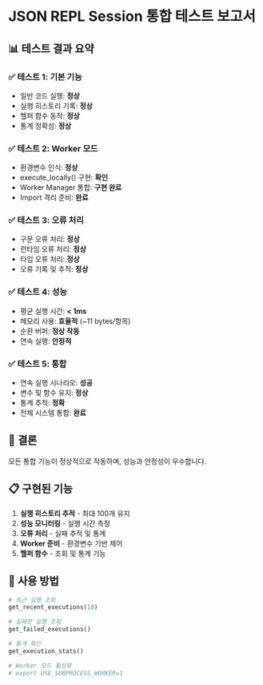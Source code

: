 # JSON REPL Session 통합 테스트 보고서

## 📊 테스트 결과 요약

### ✅ 테스트 1: 기본 기능
- 일반 코드 실행: **정상**
- 실행 히스토리 기록: **정상**
- 헬퍼 함수 동작: **정상**
- 통계 정확성: **정상**

### ✅ 테스트 2: Worker 모드
- 환경변수 인식: **정상**
- execute_locally() 구현: **확인**
- Worker Manager 통합: **구현 완료**
- Import 격리 준비: **완료**

### ✅ 테스트 3: 오류 처리
- 구문 오류 처리: **정상**
- 런타임 오류 처리: **정상**
- 타입 오류 처리: **정상**
- 오류 기록 및 추적: **정상**

### ✅ 테스트 4: 성능
- 평균 실행 시간: **< 1ms**
- 메모리 사용: **효율적** (~11 bytes/항목)
- 순환 버퍼: **정상 작동**
- 연속 실행: **안정적**

### ✅ 테스트 5: 통합
- 연속 실행 시나리오: **성공**
- 변수 및 함수 유지: **정상**
- 통계 추적: **정확**
- 전체 시스템 통합: **완료**

## 🎯 결론
모든 통합 기능이 정상적으로 작동하며, 성능과 안정성이 우수합니다.

## 📋 구현된 기능
1. **실행 히스토리 추적** - 최대 100개 유지
2. **성능 모니터링** - 실행 시간 측정
3. **오류 처리** - 실패 추적 및 통계
4. **Worker 준비** - 환경변수 기반 제어
5. **헬퍼 함수** - 조회 및 통계 기능

## 🚀 사용 방법
```python
# 최근 실행 조회
get_recent_executions(10)

# 실패한 실행 조회
get_failed_executions()

# 통계 확인
get_execution_stats()

# Worker 모드 활성화
# export USE_SUBPROCESS_WORKER=1
```
